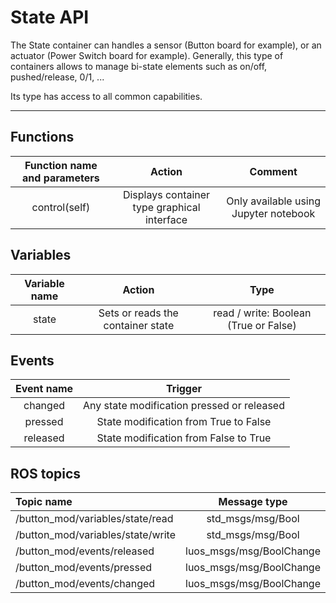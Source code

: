# State API

The State container can handles a sensor (Button board for example), or an actuator (Power Switch board for example). Generally, this type of containers allows to manage bi-state elements such as on/off, pushed/release, 0/1, ...

Its type has access to all common capabilities.

----

## Functions

| **Function name and parameters** | **Action** | **Comment** |
|:---:|:---:|:---:|
| control(self) | Displays container type graphical interface | Only available using Jupyter notebook |

## Variables

| **Variable name** | **Action** | **Type** |
|:---:|:---:|:---:|
| state | Sets or reads the container state | read / write: Boolean (True or False) |

## Events

| **Event name** | **Trigger** |
|:---:|:---:|
| changed | Any state modification pressed or released |
| pressed | State modification from True to False |
| released | State modification from False to True |

## ROS topics
| **Topic name** | **Message type** |
|:----|:---:|
| /button_mod/variables/state/read | std_msgs/msg/Bool
| /button_mod/variables/state/write | std_msgs/msg/Bool
| /button_mod/events/released | luos_msgs/msg/BoolChange
| /button_mod/events/pressed | luos_msgs/msg/BoolChange
| /button_mod/events/changed | luos_msgs/msg/BoolChange
